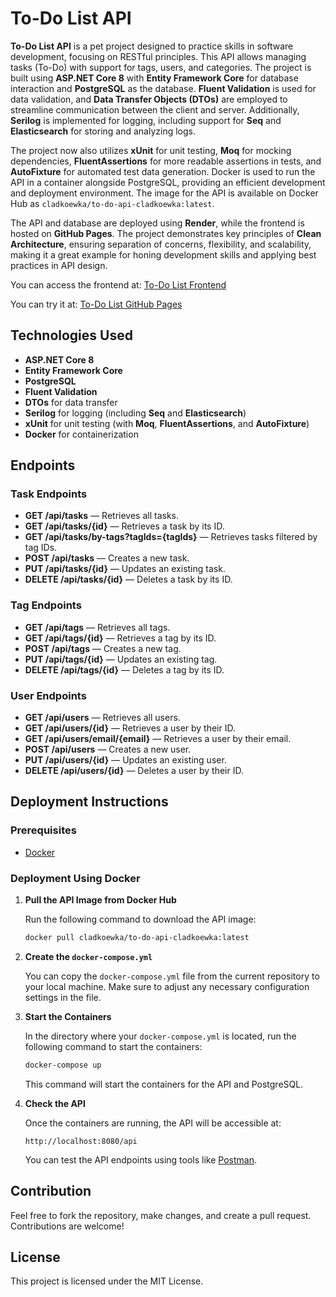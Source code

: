 # To-Do List API

**To-Do List API** is a pet project designed to practice skills in software development, focusing on RESTful principles. This API allows managing tasks (To-Do) with support for tags, users, and categories. The project is built using **ASP.NET Core 8** with **Entity Framework Core** for database interaction and **PostgreSQL** as the database. **Fluent Validation** is used for data validation, and **Data Transfer Objects (DTOs)** are employed to streamline communication between the client and server. Additionally, **Serilog** is implemented for logging, including support for **Seq** and **Elasticsearch** for storing and analyzing logs.

The project now also utilizes **xUnit** for unit testing, **Moq** for mocking dependencies, **FluentAssertions** for more readable assertions in tests, and **AutoFixture** for automated test data generation. Docker is used to run the API in a container alongside PostgreSQL, providing an efficient development and deployment environment. The image for the API is available on Docker Hub as `cladkoewka/to-do-api-cladkoewka:latest`.

The API and database are deployed using **Render**, while the frontend is hosted on **GitHub Pages**. The project demonstrates key principles of **Clean Architecture**, ensuring separation of concerns, flexibility, and scalability, making it a great example for honing development skills and applying best practices in API design.

You can access the frontend at: [To-Do List Frontend](https://github.com/Cladkoewka/ToDoListFrontend)

You can try it at: [To-Do List GitHub Pages](https://cladkoewka.github.io/ToDoListFrontend/)

## Technologies Used

- **ASP.NET Core 8**
- **Entity Framework Core**
- **PostgreSQL**
- **Fluent Validation**
- **DTOs** for data transfer
- **Serilog** for logging (including **Seq** and **Elasticsearch**)
- **xUnit** for unit testing (with **Moq**, **FluentAssertions**, and **AutoFixture**)
- **Docker** for containerization

## Endpoints

### Task Endpoints

- **GET /api/tasks** — Retrieves all tasks.
- **GET /api/tasks/{id}** — Retrieves a task by its ID.
- **GET /api/tasks/by-tags?tagIds={tagIds}** — Retrieves tasks filtered by tag IDs.
- **POST /api/tasks** — Creates a new task.
- **PUT /api/tasks/{id}** — Updates an existing task.
- **DELETE /api/tasks/{id}** — Deletes a task by its ID.

### Tag Endpoints

- **GET /api/tags** — Retrieves all tags.
- **GET /api/tags/{id}** — Retrieves a tag by its ID.
- **POST /api/tags** — Creates a new tag.
- **PUT /api/tags/{id}** — Updates an existing tag.
- **DELETE /api/tags/{id}** — Deletes a tag by its ID.

### User Endpoints

- **GET /api/users** — Retrieves all users.
- **GET /api/users/{id}** — Retrieves a user by their ID.
- **GET /api/users/email/{email}** — Retrieves a user by their email.
- **POST /api/users** — Creates a new user.
- **PUT /api/users/{id}** — Updates an existing user.
- **DELETE /api/users/{id}** — Deletes a user by their ID.

## Deployment Instructions

### Prerequisites
- [Docker](https://www.docker.com/get-started)

### Deployment Using Docker

1. **Pull the API Image from Docker Hub**

   Run the following command to download the API image:

   ```bash
   docker pull cladkoewka/to-do-api-cladkoewka:latest
   ```

2. **Create the `docker-compose.yml`**

   You can copy the `docker-compose.yml` file from the current repository to your local machine. Make sure to adjust any necessary configuration settings in the file.

3. **Start the Containers**

   In the directory where your `docker-compose.yml` is located, run the following command to start the containers:

   ```bash
   docker-compose up
   ```

   This command will start the containers for the API and PostgreSQL.

4. **Check the API**

   Once the containers are running, the API will be accessible at:

   ```
   http://localhost:8080/api
   ```

   You can test the API endpoints using tools like [Postman](https://www.postman.com/).

## Contribution

Feel free to fork the repository, make changes, and create a pull request. Contributions are welcome!

## License

This project is licensed under the MIT License.
